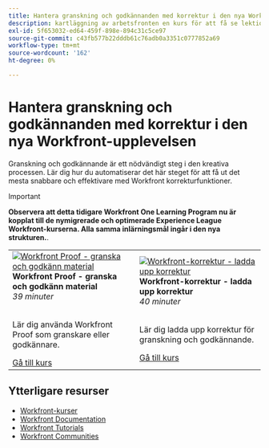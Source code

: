 ```yaml
---
title: Hantera granskning och godkännanden med korrektur i den nya Workfront-upplevelsen
description: kartläggning av arbetsfronten en kurs för att få se lektionskurser
exl-id: 5f653032-ed64-459f-898e-894c31c5ce97
source-git-commit: c43fb577b22dddb61c76adb0a3351c0777852a69
workflow-type: tm+mt
source-wordcount: '162'
ht-degree: 0%

---
```


# Hantera granskning och godkännanden med korrektur i den nya Workfront-upplevelsen

Granskning och godkännande är ett nödvändigt steg i den kreativa processen. Lär dig hur du automatiserar det här steget för att få ut det mesta snabbare och effektivare med Workfront korrekturfunktioner.

>[!IMPORTANT]
>
>**Observera att detta tidigare Workfront One Learning Program nu är kopplat till de nymigrerade och optimerade Experience League Workfront-kurserna.  Alla samma inlärningsmål ingår i den nya strukturen.**.

<table>
  <tr>
   <td>
      <a href="https://experienceleague.adobe.com/?recommended=Workfront-L-1-2022.1.proof">
      <img alt="Workfront Proof - granska och godkänn material" src="https://cdn.experienceleague.adobe.com/thumb/workfront-proof---review-and-approve-work.png"/>
      </a>
      <div>
         <strong>Workfront Proof - granska och godkänn material</strong></a>         
         <br/><em>39 minuter</em>
      </div>
      <p>
        <br/>
         Lär dig använda Workfront Proof som granskare eller godkännare.
      </p>
      <a  rel="noreferrer" target="_blank" href="https://experienceleague.adobe.com/?recommended=Workfront-L-1-2022.1.proof" class="spectrum-Button spectrum-Button--primary spectrum-Button--sizeM">
      <span class="spectrum-Button-label has-no-wrap has-text-weight-bold">Gå till kurs</span>
      </a>
   </td>   
   <td>
      <a href="https://experienceleague.adobe.com/?recommended=Workfront-U-1-2022.2.proof">
      <img alt="Workfront-korrektur - ladda upp korrektur" src="https://cdn.experienceleague.adobe.com/thumb/workfront-proof-upload-proofs.png"/>
      </a>
      <div>
         <strong>Workfront-korrektur - ladda upp korrektur</strong></a>         
         <br/><em>40 minuter</em>
      </div>
      <p>
        <br/>
         Lär dig ladda upp korrektur för granskning och godkännande.
      </p>
      <a  rel="noreferrer" target="_blank" href="https://experienceleague.adobe.com/?recommended=Workfront-U-1-2022.2.proof" class="spectrum-Button spectrum-Button--primary spectrum-Button--sizeM">
      <span class="spectrum-Button-label has-no-wrap has-text-weight-bold">Gå till kurs</span>
      </a>
   </td>
  </tr>
</table>

## Ytterligare resurser

* [Workfront-kurser](https://experienceleague.adobe.com/?lang=en&amp;Solution=Workfront#courses)
* [Workfront Documentation](https://experienceleague.adobe.com/docs/workfront.html)
* [Workfront Tutorials](https://experienceleague.adobe.com/docs/workfront-learn/tutorials-workfront/home.html)
* [Workfront Communities](https://experienceleaguecommunities.adobe.com/t5/workfront/ct-p/workfront)
